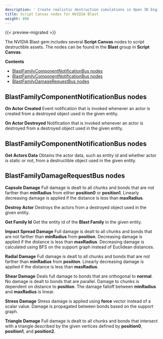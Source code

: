 ```yaml
---
description: ' Create realistic destruction simulations in Open 3D Engine with NVIDIA Blast. '
title: Script Canvas nodes for NVIDIA Blast
weight: 800
---
```


{{< preview-migrated >}}

The NVIDIA Blast gem includes several **Script Canvas** nodes to script destructible assets. The nodes can be found in the **Blast** group in **Script Canvas**.

**Contents**
+ [BlastFamilyComponentNotificationBus nodes](#blastfamilycomponentnotificationbus-nodes)
+ [BlastFamilyComponentNotificationBus nodes](#blastfamilycomponentnotificationbus-nodes-1)
+ [BlastFamilyDamageRequestBus nodes](#blastfamilydamagerequestbus-nodes)

## BlastFamilyComponentNotificationBus nodes 

**On Actor Created**
Event notification that is invoked whenever an actor is created from a destroyed object used in the given entity.

**On Actor Destroyed**
Notification that is invoked whenever an actor is destroyed from a destroyed object used in the given entity.

## BlastFamilyComponentNotificationBus nodes 

**Get Actors Data**
Obtains the actor data, such as entity id and whether actor is static or not, from a destructible object used in the given entity.

## BlastFamilyDamageRequestBus nodes 

**Capsule Damage**
Full damage is dealt to all chunks and bonds that are not farther than **minRadius** from either **position0** or **position1**. Linearly decreasing damage is applied if the distance is less than **maxRadius**.

**Destroy Actor**
Destroys the actors from a destroyed object used in the given entity.

**Get Family Id**
Get the entity id of the **Blast Family** in the given entity.

**Impact Spread Damage**
Full damage is dealt to all chunks and bonds that are not farther than **minRadius** from **position**. Decreasing damage is applied if the distance is less than **maxRadius**. Decreasing damage is calculated using BFS on the support graph instead of Euclidean distances.

**Radial Damage**
Full damage is dealt to all chunks and bonds that are not farther than **minRadius** from **position**. Linearly decreasing damage is applied if the distance is less than **maxRadius**.

**Shear Damage**
Deals full damage to bonds that are orthogonal to **normal**. No damage is dealt to bonds that are parallel. Damage to chunks is dependent on distance to **position**. The damage falloff between **minRadius** and **maxRadius** is linear.

**Stress Damage**
Stress damage is applied using **force** vector instead of a scalar value. Damage is propagated between bonds based on the support graph.

**Triangle Damage**
Full damage is dealt to all chunks and bonds that intersect with a triangle described by the given vertices defined by **position0**, **position1**, and **position2**.
